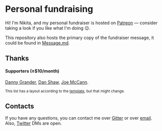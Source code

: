 # Personal fundraising

Hi! I'm Nikita, and my personal fundraiser is hosted on [Patreon](https://www.patreon.com/ChALkeR) — consider taking a look if you like what I'm doing :wink:.

This repository also hosts the primary copy of the fundraiser message, it could be found in [Message.md](Message.md).

## Thanks

#### Supporters (≥$10/month)

[Danny Grander](https://github.com/grnd),
[Dan Shaw](https://github.com/dshaw),
[Joe McCann](https://github.com/joemccann).

<sub>This list has a layout according to the [template](templates/Thanks.template.md), but that might change.</sub>

## Contacts

If you have any questions, you can contact me over [Gitter](https://gitter.im/ChALkeR) or over [email](mailto:chalkerx@gmail.com). Also, [Twitter](https://twitter.com/skovorodan) DMs are open.
